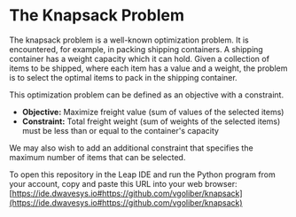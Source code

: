 # The Knapsack Problem

The knapsack problem is a well-known optimization problem. It is encountered, for example, in packing shipping containers. A shipping container has a weight capacity which it can hold. Given a collection of items to be shipped, where each item has a value and a weight, the problem is to select the optimal items to pack in the shipping container.

This optimization problem can be defined as an objective with a constraint.

- **Objective:** Maximize freight value (sum of values of the selected items)
- **Constraint:** Total freight weight (sum of weights of the selected items) must be less than or equal to the container's capacity

We may also wish to add an additional constraint that specifies the maximum number of items that can be selected.

To open this repository in the Leap IDE and run the Python program from your account, copy and paste this URL into your web browser: [https://ide.dwavesys.io#https://github.com/vgoliber/knapsack](https://ide.dwavesys.io#https://github.com/vgoliber/knapsack)
